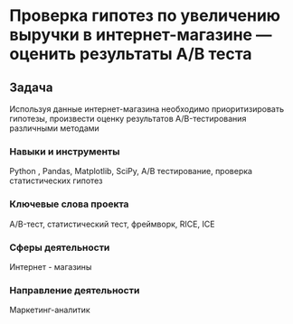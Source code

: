 # Проверка гипотез по увеличению выручки в интернет-магазине — оценить результаты A/B теста 

## Задача  
Используя данные интернет-магазина необходимо приоритизировать гипотезы, произвести оценку результатов A/B-тестирования различными методами 

### Навыки и инструменты 
Python , Pandas, Matplotlib, SciPy, A/B тестирование, проверка статистических гипотез 

### Ключевые слова проекта 
A/B-тест, статистический тест, фреймворк, RICE, ICE

### Сферы деятельности 
Интернет - магазины 

 
### Направление деятельности 
Маркетинг-аналитик 
